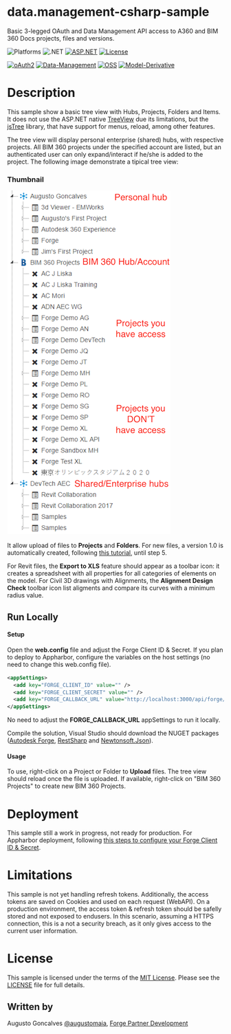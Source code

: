 # data.management-csharp-sample

Basic 3-legged OAuth and Data Management API access to A360 and BIM 360 Docs projects, files and versions. 

![Platforms](https://img.shields.io/badge/platform-Windows-lightgray.svg)
![.NET](https://img.shields.io/badge/.NET-4.5.2-blue.svg)
[![ASP.NET](https://img.shields.io/badge/ASP.NET-4.5.2-blue.svg)](https://asp.net/)
[![License](http://img.shields.io/:license-mit-blue.svg)](http://opensource.org/licenses/MIT)

[![oAuth2](https://img.shields.io/badge/oAuth2-v1-green.svg)](http://developer.autodesk.com/)
[![Data-Management](https://img.shields.io/badge/Data%20Management-v1-green.svg)](http://developer.autodesk.com/)
[![OSS](https://img.shields.io/badge/OSS-v2-green.svg)](http://developer.autodesk.com/)
[![Model-Derivative](https://img.shields.io/badge/Model%20Derivative-v2-green.svg)](http://developer.autodesk.com/)

# Description

This sample show a basic tree view with Hubs, Projects, Folders and Items. It does not use the ASP.NET native [TreeView](https://msdn.microsoft.com/en-us/library/system.web.ui.webcontrols.treeview.aspx) due its limitations, but the [jsTree](https://www.jstree.com/) library, that have support for menus, reload, among other features.

The tree view will display personal enterprise (shared) hubs, with respective projects. All BIM 360 projects under the specified account are listed, but an authenticated user can only expand/interact if he/she is added to the project. The following image demonstrate a tipical tree view:

### Thumbnail
![thumbnail](/thumbnail.png) 

It allow upload of files to **Projects** and **Folders**. For new files, a version 1.0 is automatically created, following [this tutorial](https://developer.autodesk.com/en/docs/data/v2/tutorials/upload-file/), until step 5.

For Revit files, the **Export to XLS** feature should appear as a toolbar icon: it creates a spreadsheet with all properties for all categories of elements on the model. For Civil 3D drawings with Alignments, the **Alignment Design Check** toolbar icon list aligments and compare its curves with a minimum radius value. 

## Run Locally

#### Setup

Open the **web.config** file and adjust the Forge Client ID & Secret. If you plan to deploy to Appharbor, configure the variables on the host settings (no need to change this web.config file).

```xml
<appSettings>
  <add key="FORGE_CLIENT_ID" value="" />
  <add key="FORGE_CLIENT_SECRET" value="" />
  <add key="FORGE_CALLBACK_URL" value="http://localhost:3000/api/forge/callback/oauth" />
</appSettings>
```

No need to adjust the **FORGE\_CALLBACK\_URL** appSettings to run it locally.

Compile the solution, Visual Studio should download the NUGET packages ([Autodesk Forge](https://www.nuget.org/packages/Autodesk.Forge/), [RestSharp](https://www.nuget.org/packages/RestSharp) and [Newtonsoft.Json](https://www.nuget.org/packages/newtonsoft.json/)). 

#### Usage

To use, right-click on a Project or Folder to **Upload** files. The tree view should reload once the file is uploaded. If available, right-click on "BIM 360 Projects" to create new BIM 360 Projects.

# Deployment

This sample still a work in progress, not ready for production. For Appharbor deployment, following [this steps to configure your Forge Client ID & Secret](http://adndevblog.typepad.com/cloud_and_mobile/2017/01/deploying-forge-aspnet-samples-to-appharbor.html).

# Limitations

This sample is not yet handling refresh tokens. Additionally, the access tokens are saved on Cookies and used on each request (WebAPI). On a production environment, the access token & refresh token should be safelly stored and not exposed to endusers. In this scenario, assuming a HTTPS connection, this is a not a security breach, as it only gives access to the current user information.

# License

This sample is licensed under the terms of the [MIT License](http://opensource.org/licenses/MIT).
Please see the [LICENSE](LICENSE) file for full details.

## Written by

Augusto Goncalves [@augustomaia](https://twitter.com/augustomaia), [Forge Partner Development](http://forge.autodesk.com)